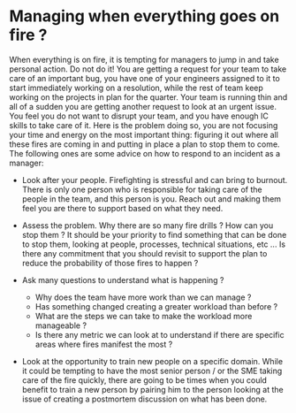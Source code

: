 # Managing when everything goes on fire ? 

When everything is on fire, it is tempting for managers to jump in and take personal action. Do not do it! You are getting a request for your team to take care of an important bug, you have one of your engineers assigned to it to start immediately working on a resolution, while the rest of team keep working on the projects in plan for the quarter. Your team is running thin and all of a sudden you are getting another request to look at an urgent issue. You feel you do not want to disrupt your team, and you have enough IC skills to take care of it. Here is the problem doing so, you are not focusing your time and energy on the most important thing: figuring it out where all these fires are coming in and putting in place a plan to stop them to come. The following ones are some advice on how to respond to an incident as a manager:

* Look after your people. Firefighting is stressful and can bring to burnout. There is only one person who is responsible for taking care of the people in the team, and this person is you. Reach out and making them feel you are there to support based on what they need. 

* Assess the problem. Why there are so many fire drills ? How can you stop them ? It should be your priority to find something that can be done to stop them, looking at people, processes, technical situations, etc ... Is there any commitment that you should revisit to support the plan to reduce the probability of those fires to happen ? 

* Ask many questions to understand what is happening ?  
  * Why does the team have more work than we can manage ? 
  * Has something changed creating a greater workload than before ? 
  * What are the steps we can take to make the workload more manageable ? 
  * Is there any metric we can look at to understand if there are specific areas where fires manifest the most ? 

* Look at the opportunity to train new people on a specific domain. While it could be tempting to have the most senior person / or the SME taking care of the fire quickly, there are going to be times when you could benefit to train a new person by pairing him to the person looking at the issue of creating a postmortem discussion on what has been done. 

